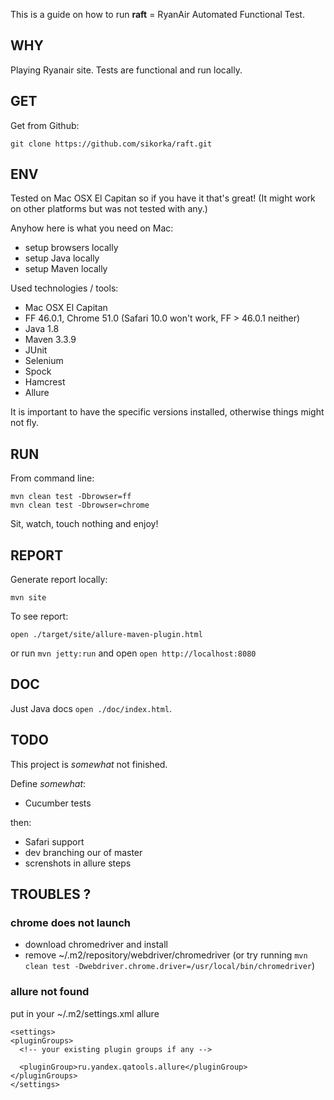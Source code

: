 This is a guide on how to run **raft** = RyanAir Automated Functional Test. 


WHY
---
Playing Ryanair site. Tests are functional and run locally. 


GET
---
Get from Github: 
```
git clone https://github.com/sikorka/raft.git
```


ENV
---
Tested on Mac OSX El Capitan so if you have it that's great! 
(It might work on other platforms but was not tested with any.)


Anyhow here is what you need on Mac:

 - setup browsers locally
 - setup Java locally
 - setup Maven locally


Used technologies / tools: 

- Mac OSX El Capitan
- FF 46.0.1, Chrome 51.0 
  (Safari 10.0 won't work, FF > 46.0.1 neither)
- Java 1.8
- Maven 3.3.9
- JUnit
- Selenium
- Spock
- Hamcrest
- Allure

It is important to have the specific versions installed, otherwise things might not fly.

RUN
---
From command line:

```
mvn clean test -Dbrowser=ff
mvn clean test -Dbrowser=chrome
```

Sit, watch, touch nothing and enjoy! 


REPORT
------

Generate report locally: 

```
mvn site
```

To see report: 

```
open ./target/site/allure-maven-plugin.html
```

or run `mvn jetty:run` and open `open http://localhost:8080` 


DOC
---

Just Java docs `open ./doc/index.html`.


TODO
----

This project is *somewhat* not finished. 

Define *somewhat*: 

- Cucumber tests

then: 

- Safari support
- dev branching our of master
- screnshots in allure steps


TROUBLES ?
----------

### chrome does not launch

 - download chromedriver and install
 - remove ~/.m2/repository/webdriver/chromedriver (or try running `mvn clean test -Dwebdriver.chrome.driver=/usr/local/bin/chromedriver`)
 
### allure not found

put in your ~/.m2/settings.xml allure

```
<settings>
<pluginGroups>
  <!-- your existing plugin groups if any -->

  <pluginGroup>ru.yandex.qatools.allure</pluginGroup>
</pluginGroups>
</settings>
```